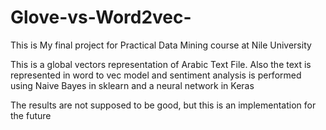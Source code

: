 # Glove-vs-Word2vec-
This is My final project for Practical Data Mining course at Nile University

This is a global vectors representation of Arabic Text File. Also the text is represented in word to vec model and sentiment analysis is performed using Naive Bayes in sklearn and a neural network in Keras 

The results are not supposed to be good, but this is an implementation for the future 
